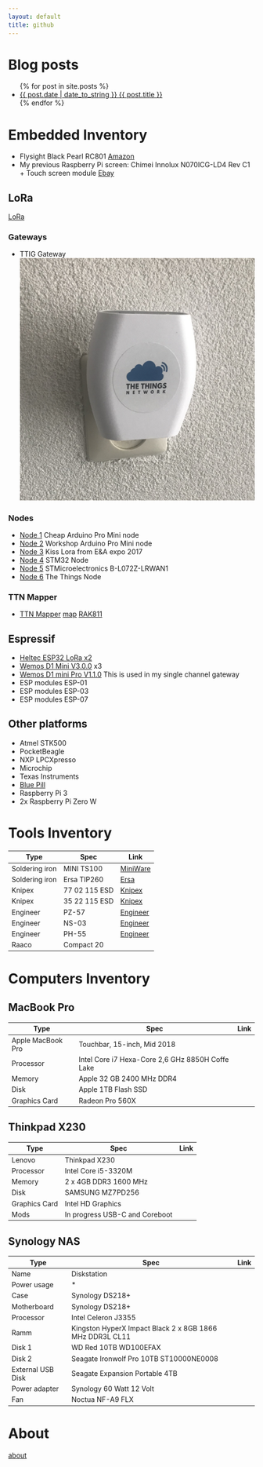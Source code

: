```yaml
---
layout: default
title: github
---
```

# Blog posts
<ul>
  {% for post in site.posts %}
    <li>
      <a href="{{ post.url }}">{{ post.date | date_to_string }} {{ post.title }}</a>
    </li>
  {% endfor %}
</ul>

# Embedded Inventory
- Flysight Black Pearl RC801 [Amazon](https://www.amazon.de/dp/B06X3W8PZ2/ref=cm_sw_r_tw_dp_U_x_G6MgDb0VK7436)
- My previous Raspberry Pi screen: Chimei Innolux N070ICG-LD4 Rev C1 + Touch screen module [Ebay](https://www.ebay.com/itm/HDMI-LCD-Driver-Board-Module-IPS-7-1280-800-IPS-N070ICG-LD1-LCD-Panel-Matrix/142458649828?hash=item212b327ce4:g:J0UAAOSwrzpZeqd~:rk:10:pf:0)

## LoRa
[LoRa](lora)

### Gateways
- TTIG Gateway
![TTIG Gateway](assets/images/ttig.png)

### Nodes
- [Node 1](https://www.thethingsnetwork.org/labs/story/build-the-cheapest-possible-node-yourself) Cheap Arduino Pro Mini node
- [Node 2](https://www.thethingsnetwork.org/labs/story/creating-a-ttn-node) Workshop Arduino Pro Mini node
- [Node 3](https://www.github.com/YourproductSmarter/KISSLoRa-demo) Kiss Lora from E&A expo 2017
- [Node 4](https://www.thethingsnetwork.org/labs/story/a-cheap-stm32-arduino-node) STM32 Node
- [Node 5](https://www.st.com/en/evaluation-tools/b-l072z-lrwan1.html) STMicroelectronics B-L072Z-LRWAN1
- [Node 6](https://www.thethingsnetwork.org/docs/devices/node/) The Things Node

### TTN Mapper
- [TTN Mapper](https://github.com/incyi/RAK811_BreakBoard) [map](https://ttnmapper.org/special.php?node=rak-811-60c5a8fffe000010&alldates=on&gateways=on)
[RAK811](https://nl.aliexpress.com/item/RAK811-LoRa-Tracker-Board-MAX-7Q-GPS-Module-en-MEMS-Sensor-draadloze-Afstandsbediening-Positionering-Oplossing-LoRaWAN/32844470946.html?spm=a2g0s.9042311.0.0.6e664c4dvFtHqP)

## Espressif
- [Heltec ESP32 LoRa x2](https://nl.aliexpress.com/item/2-STKS-868-MHz-915-MHz-SX1276-ESP32-LoRa-0-96-Inch-Blauw-Oled-display-Bluetooth/32836576437.html?spm=a2g0s.9042311.0.0.6e664c4dvFtHqP)
- [Wemos D1 Mini V3.0.0](https://nl.aliexpress.com/item/D1-mini-Mini-NodeMcu-4M-bytes-Lua-WIFI-Internet-of-Things-development-board-based-ESP8266/32529101036.html) x3
- [Wemos D1 mini Pro V1.1.0](https://nl.aliexpress.com/item/WEMOS-D1-mini-Pro-16M-bytes-external-antenna-connector-ESP8266-WIFI-Internet-of-Things-development-board/32724692514.html) This is used in my single channel gateway
- ESP modules ESP-01
- ESP modules ESP-03
- ESP modules ESP-07

## Other platforms
- Atmel STK500
- PocketBeagle
- NXP LPCXpresso
- Microchip
- Texas Instruments
- [Blue Pill](https://nl.aliexpress.com/item/STM32F103C8T6-ARM-STM32-Minimum-Development-Board-Module-for-arduino/32809970602.html)
- Raspberry Pi 3
- 2x Raspberry Pi Zero W

# Tools Inventory

Type | Spec | Link
--- | --- | ---
Soldering iron | MINI TS100 | [MiniWare](http://www.miniware.com.cn/?product-198.html)
Soldering iron | Ersa TIP260 | [Ersa](http://www.kurtzersa.com/electronics-production-equipment/soldering-tools-accessories/ersa-soldering-irons-sets/micro-soldering-irons/produkt-details/0260bd-1.html)
Knipex | 77 02 115 ESD | [Knipex](http://www.knipex.com/index.php?id=1216&L=1&page=art_detail&parentID=1367&groupID=1482&artID=2661)
Knipex | 35 22 115 ESD | [Knipex](http://www.knipex.com/index.php?id=1216&L=1&page=art_detail&parentID=1336&groupID=1337&artID=1411)
Engineer | PZ-57 | [Engineer](http://www.engineer.jp/en/products/pz57e.htm)
Engineer | NS-03 | [Engineer](http://www.engineer.jp/en/products/ns03_e.html)
Engineer | PH-55 | [Engineer](http://www.engineer.jp/en/products/ph55e.html)
Raaco | Compact 20 |


# Computers Inventory
## MacBook Pro

Type | Spec | Link
--- | --- | ---
Apple MacBook Pro | Touchbar, 15-inch, Mid 2018 |
Processor | Intel Core i7 Hexa-Core 2,6 GHz 8850H Coffe Lake  |
Memory | Apple 32 GB 2400 MHz DDR4 |
Disk | Apple 1TB Flash SSD |
Graphics Card | Radeon Pro 560X |

## Thinkpad X230

Type | Spec | Link
--- | --- | ---
Lenovo | Thinkpad X230 |
Processor | Intel Core i5-3320M |
Memory | 2 x 4GB DDR3 1600 MHz|
Disk | SAMSUNG MZ7PD256 |
Graphics Card | Intel HD Graphics |
Mods | In progress USB-C and Coreboot |

## Synology NAS

Type | Spec | Link
--- | --- | ---
Name | Diskstation |
Power usage | * |
Case | Synology DS218+ |
Motherboard | Synology DS218+ |
Processor | Intel Celeron J3355 |
Ramm | Kingston HyperX Impact Black 2 x 8GB 1866 MHz DDR3L CL11 |
Disk 1 | WD Red 10TB WD100EFAX |
Disk 2 | Seagate Ironwolf Pro 10TB ST10000NE0008 |
External USB Disk | Seagate Expansion Portable 4TB  |
Power adapter | Synology 60 Watt 12 Volt |
Fan | Noctua NF-A9 FLX |


# About
[about](about)
